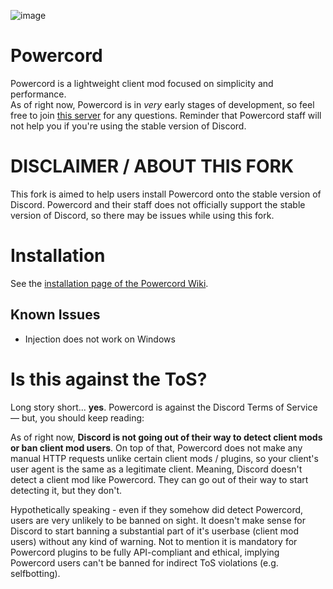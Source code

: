 ![image](https://cdn.discordapp.com/attachments/423853422261829653/678049416875212851/unknown.png)

# Powercord
Powercord is a lightweight client mod focused on simplicity and performance.  
As of right now, Powercord is in *very* early stages of development, so feel free to join [this server](https://discord.gg/5eSH46g) for any questions. Reminder that Powercord staff will not help you if you're using the stable version of Discord.

# **DISCLAIMER / ABOUT THIS FORK**
This fork is aimed to help users install Powercord onto the stable version of Discord. Powercord and their staff does not officially support the stable version of Discord, so there may be issues while using this fork.

# Installation
See the [installation page of the Powercord Wiki](https://github.com/dream-frame/powercord-for-discord-stable/wiki/Installation).

## Known Issues
 - Injection does not work on Windows

# Is this against the ToS?
Long story short... __yes__. Powercord is against the Discord Terms of Service — but, you should keep reading:  

As of right now, __Discord is not going out of their way to detect client mods or ban client mod users__. On top of that, Powercord does not make any manual HTTP requests unlike certain client mods / plugins, so your client's user agent is the same as a legitimate client. Meaning, Discord doesn't detect a client mod like Powercord. They can go out of their way to start detecting it, but they don't.  

Hypothetically speaking - even if they somehow did detect Powercord, users are very unlikely to be banned on sight. It doesn't make sense for Discord to start banning a substantial part of it's userbase (client mod users) without any kind of warning. Not to mention it is mandatory for Powercord plugins to be fully API-compliant and ethical, implying Powercord users can't be banned for indirect ToS violations (e.g. selfbotting).
